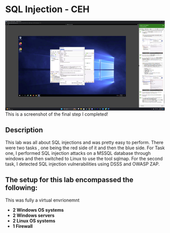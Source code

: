 <h1>SQL Injection - CEH</h1>


![Image Alt](https://github.com/DannyRRios/CEH-Lab-15/blob/4c6fb7df5b3aa408b4dc48560829b991bf4eeedb/Lab15-1.png)
This is a screenshot of the final step I completed! 

<h2>Description</h2>
This lab was all about SQL injections and was pretty easy to perform. There were two tasks , one being the red side of it and then the blue side. For Task one,  I performed SQL injection attacks on a MSSQL database through windows and then switched to Linux to use the tool sqlmap. For the second task, I detected SQL injection vulnerabilities using DSSS and OWASP ZAP.
<br />

<h2>The setup for this lab encompassed the following:</h2>
This was fully a virtual envrionemnt

- <b>2 Windows OS systems</b>
- <b>2 Windows servers</b>
- <b>2 Linux OS systems</b>
- <b>1 Firewall</b>
